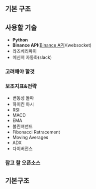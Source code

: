 ## 기본 구조

## 사용할 기술
- **Python**
- **Binance API**([Binance API](https://www.binance.com/en/binance-api))(websocket)
- 라즈베리파이
- 메신저 자동화(slack)

### 고려해야 할것

### 보조지표&전략
- 변동성 돌파
- 하이킨 아시
- RSI
- MACD
- EMA
- 볼린져밴드
- Fibonacci Retracement
- Moving Averages
- ADX
- 다이버전스

### 참고 할 오픈소스


## 기본구조


